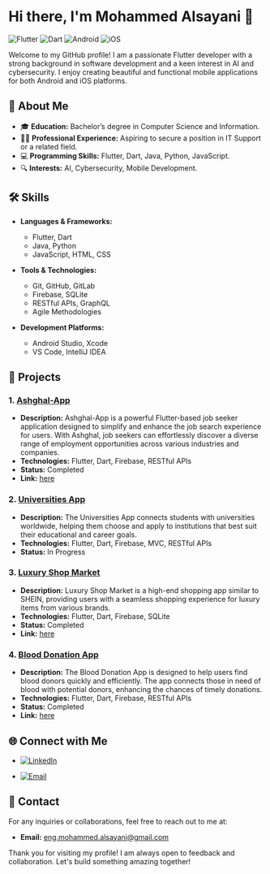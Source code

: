 
# Hi there, I'm Mohammed Alsayani 👋

![Flutter](https://img.shields.io/badge/Flutter-02569B?style=for-the-badge&logo=flutter&logoColor=white)
![Dart](https://img.shields.io/badge/Dart-0175C2?style=for-the-badge&logo=dart&logoColor=white)
![Android](https://img.shields.io/badge/Android-3DDC84?style=for-the-badge&logo=android&logoColor=white)
![iOS](https://img.shields.io/badge/iOS-000000?style=for-the-badge&logo=ios&logoColor=white)

Welcome to my GitHub profile! I am a passionate Flutter developer with a strong background in software development and a keen interest in AI and cybersecurity. I enjoy creating beautiful and functional mobile applications for both Android and iOS platforms.

## 🚀 About Me

- 🎓 **Education:** Bachelor’s degree in Computer Science and Information.
- 👨‍💻 **Professional Experience:** Aspiring to secure a position in IT Support or a related field.
- 💻 **Programming Skills:** Flutter, Dart, Java, Python, JavaScript.
- 🔍 **Interests:** AI, Cybersecurity, Mobile Development.

## 🛠️ Skills

- **Languages & Frameworks:** 
  - Flutter, Dart
  - Java, Python
  - JavaScript, HTML, CSS

- **Tools & Technologies:** 
  - Git, GitHub, GitLab
  - Firebase, SQLite
  - RESTful APIs, GraphQL
  - Agile Methodologies

- **Development Platforms:** 
  - Android Studio, Xcode
  - VS Code, IntelliJ IDEA



## 📱 Projects

### 1. [Ashghal-App](https://github.com/mohammedalsayani/Ashghal-App)
   - **Description:** Ashghal-App is a powerful Flutter-based job seeker application designed to simplify and enhance the job search experience for users. With Ashghal, job seekers can effortlessly discover a diverse range of employment opportunities across various industries and companies.
   - **Technologies:** Flutter, Dart, Firebase, RESTful APIs
   - **Status:** Completed
   - **Link:** [here](https://play.google.com/store/apps/details?id=Ashghal-app)

### 2. [Universities App](https://github.com/mohammedalsayani/Universities-App)
   - **Description:** The Universities App connects students with universities worldwide, helping them choose and apply to institutions that best suit their educational and career goals.
   - **Technologies:** Flutter, Dart, Firebase, MVC, RESTful APIs
   - **Status:** In Progress
 
### 3. [Luxury Shop Market](https://github.com/mohammedalsayani/Luxury-Shop-Market)
   - **Description:** Luxury Shop Market is a high-end shopping app similar to SHEIN, providing users with a seamless shopping experience for luxury items from various brands.
   - **Technologies:** Flutter, Dart, Firebase, SQLite
   - **Status:** Completed
   - **Link:** [here](https://play.google.com/store/apps/details?id=com.oq.store)

### 4. [Blood Donation App](https://github.com/mohammedalsayani/Blood-Donation-App)
   - **Description:** The Blood Donation App is designed to help users find blood donors quickly and efficiently. The app connects those in need of blood with potential donors, enhancing the chances of timely donations.
   - **Technologies:** Flutter, Dart, Firebase, RESTful APIs
   - **Status:** Completed
   - **Link:** [here](https://play.google.com/store/apps/details?id=com.yesslambloodbank.blood_bank_app)

## 🌐 Connect with Me

- [![LinkedIn](https://img.shields.io/badge/LinkedIn-0077B5?style=for-the-badge&logo=linkedin&logoColor=white)](www.linkedin.com/in/mohammed-alsayani)

- [![Email](https://img.shields.io/badge/Email-D14836?style=for-the-badge&logo=gmail&logoColor=white)](mailto:eng.mohammed.alsayani@gmail.com)

## 📧 Contact

For any inquiries or collaborations, feel free to reach out to me at:
- **Email:** eng.mohammed.alsayani@gmail.com




Thank you for visiting my profile! I am always open to feedback and collaboration. Let's build something amazing together!

